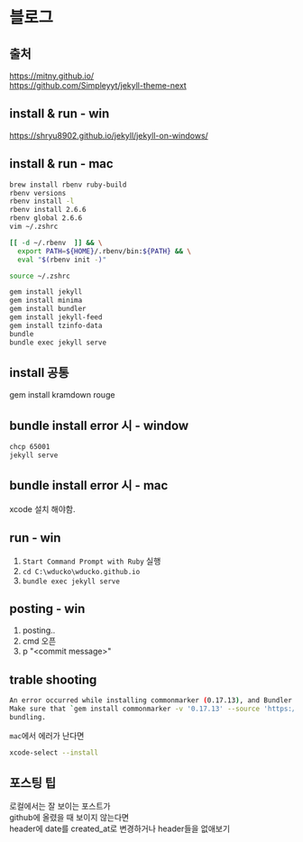 # 블로그

## 출처
https://mitny.github.io/  
https://github.com/Simpleyyt/jekyll-theme-next  

## install & run - win
https://shryu8902.github.io/jekyll/jekyll-on-windows/

## install & run - mac
```sh
brew install rbenv ruby-build
rbenv versions
rbenv install -l
rbenv install 2.6.6
rbenv global 2.6.6
vim ~/.zshrc

[[ -d ~/.rbenv  ]] && \
  export PATH=${HOME}/.rbenv/bin:${PATH} && \
  eval "$(rbenv init -)"

source ~/.zshrc

gem install jekyll
gem install minima
gem install bundler
gem install jekyll-feed
gem install tzinfo-data
bundle
bundle exec jekyll serve
```

## install 공통
gem install kramdown rouge

## bundle install error 시 - window
```sh
chcp 65001
jekyll serve
```

## bundle install error 시 - mac
xcode 설치 해야함.

## run - win
1. `Start Command Prompt with Ruby` 실행
2. `cd C:\wducko\wducko.github.io`
3. `bundle exec jekyll serve`

## posting - win
1. posting..
2. cmd 오픈
3. p "\<commit message\>"

## trable shooting
```sh
An error occurred while installing commonmarker (0.17.13), and Bundler cannot continue.
Make sure that `gem install commonmarker -v '0.17.13' --source 'https://rubygems.org/'` succeeds before
bundling.
```
`mac`에서 에러가 난다면  
```sh
xcode-select --install
```

## 포스팅 팁
로컬에서는 잘 보이는 포스트가  
github에 올렸을 때 보이지 않는다면  
header에 date를 created_at로 변경하거나 header들을 없애보기